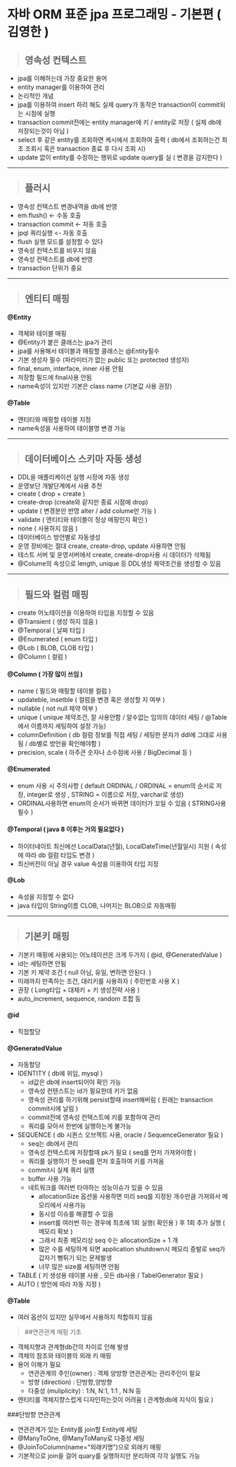 
# 자바 ORM 표준 jpa 프로그래밍 - 기본편 ( 김영한 )
>## 영속성 컨텍스트
- jpa를 이해하는데 가장 중요한 용어
- entity manager를 이용하여 관리
- 논리적인 개념
- jpa를 이용하여 insert 하려 해도 실제 query가 동작은 transaction이 commit되는 시점에 실행
- transaction commit전에는 entity manager에 키 / entity로 저장 ( 실제 db에 저장되는것이 아님 )
- select 후 같은 entity를 조회하면 케시에서 조회하여 출력 ( db에서 조회하는건 최초 조회시 혹은 transaction 종료 후 다시 조회 시)
- update 없이 entity를 수정하는 행위로 update query를 실 ( 변경을 감지한다 )
***
>## 플러시
- 영속성 컨텍스트 변경내역을 db에 반영
- em.flush() <- 수동 호출
- transaction commit <- 자동 호출
- jpql 쿼리실행 <- 자동 호출
- flush 실행 모드를 설정할 수 있다
- 영속성 컨텍스트를 비우지 않음
- 영속성 컨텍스트를 db에 반영
- transaction 단위가 중요
***
>## 엔티티 매핑
#### @Entity
- 객체와 테이블 매핑
- @Entity가 붙은 클래스는 jpa가 관리
- jpa를 사용해서 테이블과 매핑할 클래스는 @Entity필수
- 기본 생성자 필수 (파라미터가 없는 public 또는 protected 생성자)
- final, enum, interface, inner 사용 안됨
- 저장할 필드에 final사용 안됨
- name속성이 있지만 기본은 class name (기본값 사용 권장)

#### @Table
- 엔티티와 메핑할 테이블 지정
- name속성을 사용하여 테이블명 변경 가능
***
>## 데이터베이스 스키마 자동 생성
- DDL을 애플리케이션 실행 시정에 자동 생성
- 운영보단 개발단계에서 사용 추천
- create ( drop + create )
- create-drop (create와 같지만 종료 시점에 drop)
- update ( 변경분만 반영 alter / add colume만 가능 )
- validate ( 엔티티와 테이블이 정상 메핑인지 확인 )  
- none ( 사용하지 않음 )
- 데이터베이스 방언별로 자동생성
- 운영 장비에는 절대 create, create-drop, update 사용하면 안됨
- 테스트 서버 및 운영서버에서 create, create-drop사용 시 데이터가 삭제됨
- @Colume의 속성으로 length, unique 등 DDL생성 제약조건을 생성할 수 있음 
***
>## 필드와 컬럼 매핑
- create 어노테이션을 이용하여 타입을 지정할 수 있음
- @Transient ( 생성 하지 않음 )
- @Temporal ( 날짜 타입 )
- @Enumerated ( enum 타입 )
- @Lob ( BLOB, CLOB 타입 )
- @Column ( 컬럼 )
#### @Column ( 가장 많이 쓰임 )
- name ( 필드와 매핑할 테이블 컬럼 )
- updateble, insetble ( 컬럼을 변경 혹은 생성할 지 여부 )
- nullable ( not null 제약 여부 )
- unique ( unique 제약조건, 잘 사용안함 / 알수없는 임의의 데이터 세팅 / @Table에서 이름까지 세팅하여 설정 가능)
- columnDefinition ( db 컬럼 정보를 직접 세팅 / 세팅한 문자가 ddl에 그대로 사용됨 / db별로 방언을 확인해야함 )
- precision, scale ( 아주큰 숫자나 소수점에 사용 / BigDecimal 등 )
#### @Enumerated
- enum 사용 시 주의사항 ( default ORDINAL / ORDINAL = enum의 순서로 저장, integer로 생성 , STRING = 이름으로 저장, varchar로 생성)
- ORDINAL사용하면 enum의 순서가 바뀌면 데이터가 꼬일 수 있음 ( STRING사용 필수 )
#### @Temporal ( java 8 이후는 거의 필요없다 )
- 하이터네이트 최신에선 LocalData(년월), LocalDateTime(년월일시) 지원 ( 속성에 따라 db 컬럼 타입도 변경 )
- 최신버전이 아닐 경우 value 속성을 이용하여 타입 지정
#### @Lob
- 속성을 지정할 수 없다
- java 타입이 String이름 CLOB, 나머지는 BLOB으로 자동매핑
***
>## 기본키 매핑
- 기본키 매핑에 사용되는 어노테이션은 크게 두가지 ( @id, @GeneratedValue )
- id는 세팅하면 안됨
- 기본 키 제약 조건 ( null 아님, 유일, 변하면 안된다. )
- 미래까지 만족하는 조건, 대리키를 사용하자 ( 주민번호 사용 X )
- 권장 ( Long타입 + 대체키 + 키 생성전략 사용 )
- auto_increment, sequence, random 조합 등
#### @id
- 직접할당
#### @GeneratedValue
- 자동할당
- IDENTITY ( db에 위임, mysql )
    - id값은 db에 insert되어야 확인 가능
    - 영속성 컨텐스트는 id가 필요한데 키가 없음
    - 영속성 관리를 하기위해 persist할때 insert해버림 ( 원래는 transaction commit시에 날림 )
    - commit전에 영속성 컨택스트에 키를 포함하여 관리
    - 쿼리를 모아서 한번에 실행하는게 불가능
- SEQUENCE ( db 시퀀스 오브젝트 사용, oracle / SequenceGenerator 필요 )
    - seq는 db에서 관리
    - 영속성 컨텍스트에 저장할때 pk가 필요 ( seq를 먼저 가져와야함 )
    - 쿼리를 실행하기 전 seq를 먼저 호출하여 키를 가져옴
    - commit시 실제 쿼리 실행
    - buffer 사용 가능
    - 네트워크를 여러번 타야하는 성능이슈가 있을 수 있음
      - allocationSize 옵션을 사용하면 미리 seq를 지정된 개수만큼 가져와서 메모리에서 사용가능
      - 동시성 이슈를 해결할 수 있음
      - insert를 여러번 하는 경우에 최초에 1회 실행( 확인용 ) 후 1회 추가 실행 ( 메모리 확보 )
      - 그래서 최종 메모리상 seq 수는 allocationSize + 1 개
      - 많은 수를 세팅하게 되면 application shutdown시 메모리 증발로 seq가 갑자기 뻥튀기 되는 문제발생
      - 너무 많은 size를 세팅하면 안됨
- TABLE ( 키 생성용 테이블 사용 , 모든 db사용 / TabelGenerator 필요 )
- AUTO ( 방언에 따라 자동 지정 )
#### @Table
- 여러 옵션이 있지만 실무에서 사용하지 적합하지 않음

>##연관관계 매핑 기초
- 객체지향과 관계형db간의 차이로 인해 발생
- 객체의 참조와 테이블의 외래 키 매핑
- 용어 이해가 필요
  - 연관관계의 주인(owner) : 객체 양방향 연관관계는 관리주인이 필요
  - 방향 (direction) : 단방향,양방향
  - 다중성 (muliplicity) : 1:N, N:1, 1:1 , N:N 등
- 엔티티를 객체지향스럽게 디자인하는것이 어려움 ( 관계형db에 지식이 필요 )

###단방향 연관관계
- 연관관계가 있는 Entity를 join할 Entity에 세팅 
- @ManyToOne, @ManyToMany로 다중성 세팅
- @JoinToColumn(name="외래키명")으로 외래키 매핑
- 기본적으로 join을 걸어 quary를 실행하지만 분리하여 각각 실행도 가능

###